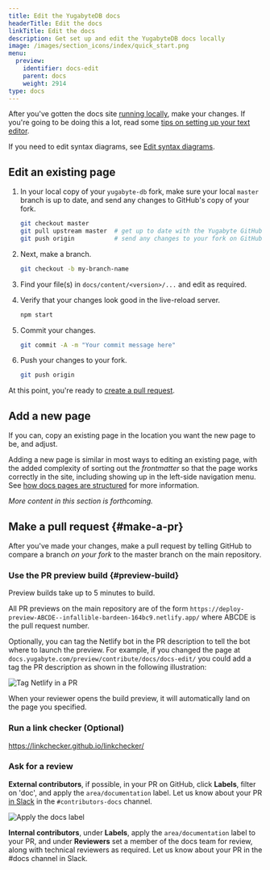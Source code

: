 ```yaml
---
title: Edit the YugabyteDB docs
headerTitle: Edit the docs
linkTitle: Edit the docs
description: Get set up and edit the YugabyteDB docs locally
image: /images/section_icons/index/quick_start.png
menu:
  preview:
    identifier: docs-edit
    parent: docs
    weight: 2914
type: docs
---
```


After you've gotten the docs site [running locally](../docs-build/), make your changes. If you're going to be doing this a lot, read some [tips on setting up your text editor](../docs-editor-setup/).

If you need to edit syntax diagrams, see [Edit syntax diagrams](../syntax-diagrams/).

## Edit an existing page

1. In your local copy of your `yugabyte-db` fork, make sure your local `master` branch is up to date, and send any changes to GitHub's copy of your fork.

    ```sh
    git checkout master
    git pull upstream master  # get up to date with the Yugabyte GitHub repo
    git push origin           # send any changes to your fork on GitHub
    ```

1. Next, make a branch.

    ```sh
    git checkout -b my-branch-name
    ```

1. Find your file(s) in `docs/content/<version>/...` and edit as required.

1. Verify that your changes look good in the live-reload server.

    ```sh
    npm start
    ```

1. Commit your changes.

    ```sh
    git commit -A -m "Your commit message here"
    ```

1. Push your changes to your fork.

    ```sh
    git push origin
    ```

At this point, you're ready to [create a pull request](#make-a-pr).

## Add a new page

If you can, copy an existing page in the location you want the new page to be, and adjust.

Adding a new page is similar in most ways to editing an existing page, with the added complexity of sorting out the _frontmatter_ so that the page works correctly in the site, including showing up in the left-side navigation menu. See [how docs pages are structured](../docs-page-structure/) for more information.

_More content in this section is forthcoming._

## Make a pull request {#make-a-pr}

After you've made your changes, make a pull request by telling GitHub to compare a branch _on your fork_ to the master branch on the main repository.

### Use the PR preview build {#preview-build}

Preview builds take up to 5 minutes to build.

All PR previews on the main repository are of the form `https://deploy-preview-ABCDE--infallible-bardeen-164bc9.netlify.app/` where ABCDE is the pull request number.

Optionally, you can tag the Netlify bot in the PR description to tell the bot where to launch the preview. For example, if you changed the page at `docs.yugabyte.com/preview/contribute/docs/docs-edit/` you could add a tag the PR description as shown in the following illustration:

![Tag Netlify in a PR](/images/contribute/contribute-docs-description.png)

When your reviewer opens the build preview, it will automatically land on the page you specified.

### Run a link checker (Optional)

<https://linkchecker.github.io/linkchecker/>

### Ask for a review

**External contributors**, if possible, in your PR on GitHub, click **Labels**, filter on 'doc', and apply the `area/documentation` label. Let us know about your PR [in Slack](https://www.yugabyte.com/slack/) in the `#contributors-docs` channel.

![Apply the docs label](/images/contribute/contribute-docs-pr-panel.png)

**Internal contributors**, under **Labels**, apply the `area/documentation` label to your PR, and under **Reviewers** set a member of the docs team for review, along with technical reviewers as required. Let us know about your PR in the #docs channel in Slack.
